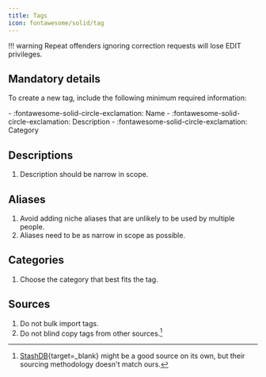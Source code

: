 ```yaml
---
title: Tags
icon: fontawesome/solid/tag
---
```


!!! warning
    Repeat offenders ignoring correction requests will lose EDIT privileges.

## Mandatory details

To create a new tag, include the following minimum required information:

<div class="annotate" markdown>
- :fontawesome-solid-circle-exclamation: Name
- :fontawesome-solid-circle-exclamation: Description
- :fontawesome-solid-circle-exclamation: Category
</div>

## Descriptions

1. Description should be narrow in scope. 

## Aliases

1. Avoid adding niche aliases that are unlikely to be used by multiple people. 
1. Aliases need to be as narrow in scope as possible.

## Categories

1. Choose the category that best fits the tag. 

## Sources

1. Do not bulk import tags.
1. Do not blind copy tags from other sources.[^1]

[^1]: [StashDB](https://stashdb.org){target=_blank} might be a good source on its own, but their sourcing methodology doesn't match ours. 